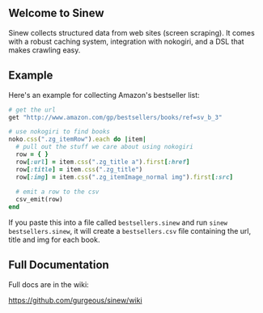 ## Welcome to Sinew

Sinew collects structured data from web sites (screen scraping). It comes with a robust caching system, integration with nokogiri, and a DSL that makes crawling easy.

## Example

Here's an example for collecting Amazon's bestseller list:

```ruby
# get the url
get "http://www.amazon.com/gp/bestsellers/books/ref=sv_b_3"

# use nokogiri to find books
noko.css(".zg_itemRow").each do |item|
  # pull out the stuff we care about using nokogiri
  row = { }
  row[:url] = item.css(".zg_title a").first[:href]
  row[:title] = item.css(".zg_title")
  row[:img] = item.css(".zg_itemImage_normal img").first[:src]
  
  # emit a row to the csv
  csv_emit(row)
end
```

If you paste this into a file called `bestsellers.sinew` and run `sinew bestsellers.sinew`, it will create a `bestsellers.csv` file containing the url, title and img for each book.

## Full Documentation

Full docs are in the wiki:

https://github.com/gurgeous/sinew/wiki
